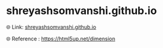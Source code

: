 # shreyashsomvanshi.github.io

🌐 Link: <a href="shreyashsomvanshi.github.io">shreyashsomvanshi.github.io</a>

🌐 Reference : <a href="https://html5up.net/dimension">https://html5up.net/dimension</a>

